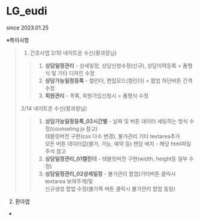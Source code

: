 # LG_eudi
since 2023.01.25


※특이사항

> 1. 간호사앱
> 2/10 네이트온 수신(황과장님)
>>1. **상담일정관리** - 상세일정, 상담신청수정(신규), 상담이력등록 = 폼형식 및 기타 디자인 수정   
>>2. **상담가능일정등록** - 캘린더, 편집모드(캘린더) = 팝업 하단버튼 간격 수정   
>>3. **회원관리** - 목록, 회원가입신청시 = 폼형식 수정   
>
> 2/14 네이트온 수신(황과장님)
>>1. **상담가능일정등록_02시간별** - 날짜 및 버튼 데이터 세팅하는 방식 수정(counseling.js 참고)  
태블릿버전 구현(css 다수 변경), 불가관리 기타 textarea추가  
모든 버튼 데이터값(불가, 가능, 예약 등) 랜덤 배치 - 해당 html파일 주석 참고
>>2. **상담일정관리_01캘린더** - 태블릿버전 구현(width, height등 일부 수정)
>>3. **상담일정관리_02상세일정** - 불가관리 팝업(기타버튼 클릭시 textarea 보여주게)및  
신규생성 팝업 수정(불가쪽 버튼 클릭시 불가관리 팝업 동일)

2. 환아앱
- 
